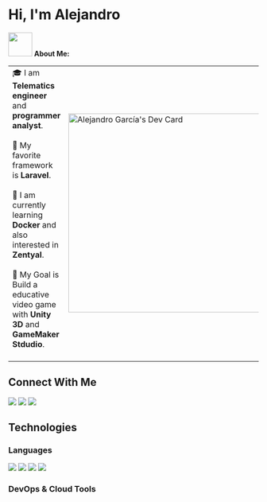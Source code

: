 <h1><b>Hi, I'm Alejandro</b></h1>

<img src="https://github.com/TheDudeThatCode/TheDudeThatCode/blob/master/Assets/Developer.gif" width="48px"> **About Me:**
<table>
<tr>
  <td valign="center">
    🎓 I am <b>Telematics engineer</b> and <b>programmer analyst</b>.<br><br>
    📜 My favorite framework is <b>Laravel</b>.<br><br>
    🤖 I am currently learning <b>Docker</b> and also interested in <b>Zentyal</b>.<br><br>
    🎯 My Goal is Build a educative video game with <b>Unity 3D</b> and <b>GameMaker Stdudio</b>.<br><br>
<td >
<a href="https://app.daily.dev/cheloavatar"><img src="https://api.daily.dev/devcards/441492a0baed4e48bddad4f6e3ee484f.png?r=ex4" width="400" alt="Alejandro García's Dev Card"/></a>
  </td>
</tr>
</table>


<!--START_SECTION:activity-->
<b><h2>Connect With Me</h2></b>
<a href="https://www.linkedin.com/in/t800alejandro/" ><img src="https://img.icons8.com/color/48/000000/linkedin.png"/></a>
<a href="https://www.instagram.com/t800alejandro/"><img src="https://img.icons8.com/fluency/48/000000/instagram-new.png"/></a>
<a href="https://www.youtube.com/cheloavatar"><img src="https://img.icons8.com/color/48/000000/youtube-play.png"/></a>
<!--END_SECTION:activity-->
<!--START_SECTION:activity-->
<b><h2>Technologies</h2></b>
<b><h3>Languages</h3></b>
<img src="https://img.icons8.com/color/48/000000/html-5--v1.png"/> <img src="https://img.icons8.com/color/48/000000/css3.png"/> <img src="https://img.icons8.com/color/48/000000/javascript--v1.png"/> <img src="https://img.icons8.com/fluency/48/000000/laravel.png"/>
<b><h3>DevOps & Cloud Tools</h3></b>
<!--END_SECTION:activity-->
